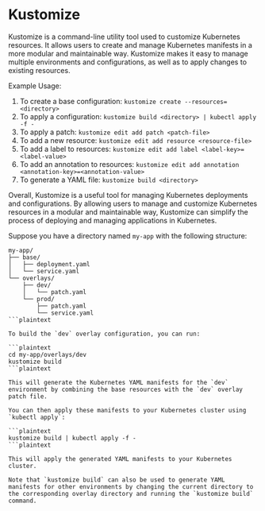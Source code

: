 # Kustomize

Kustomize is a command-line utility tool used to customize Kubernetes resources. It allows users to create and manage Kubernetes manifests in a more modular and maintainable way. Kustomize makes it easy to manage multiple environments and configurations, as well as to apply changes to existing resources.

Example Usage:

1. To create a base configuration: `kustomize create --resources=<directory>`
2. To apply a configuration: `kustomize build <directory> | kubectl apply -f -`
3. To apply a patch: `kustomize edit add patch <patch-file>`
4. To add a new resource: `kustomize edit add resource <resource-file>`
5. To add a label to resources: `kustomize edit add label <label-key>=<label-value>`
6. To add an annotation to resources: `kustomize edit add annotation <annotation-key>=<annotation-value>`
7. To generate a YAML file: `kustomize build <directory>`

Overall, Kustomize is a useful tool for managing Kubernetes deployments and configurations. By allowing users to manage and customize Kubernetes resources in a modular and maintainable way, Kustomize can simplify the process of deploying and managing applications in Kubernetes.

Suppose you have a directory named `my-app` with the following structure:

```plaintext
my-app/
├── base/
│   ├── deployment.yaml
│   └── service.yaml
└── overlays/
    ├── dev/
    │   └── patch.yaml
    └── prod/
        ├── patch.yaml
        └── service.yaml
```plaintext

To build the `dev` overlay configuration, you can run:

```plaintext
cd my-app/overlays/dev
kustomize build
```plaintext

This will generate the Kubernetes YAML manifests for the `dev` environment by combining the base resources with the `dev` overlay patch file.

You can then apply these manifests to your Kubernetes cluster using `kubectl apply`:

```plaintext
kustomize build | kubectl apply -f -
```plaintext

This will apply the generated YAML manifests to your Kubernetes cluster.

Note that `kustomize build` can also be used to generate YAML manifests for other environments by changing the current directory to the corresponding overlay directory and running the `kustomize build` command.
